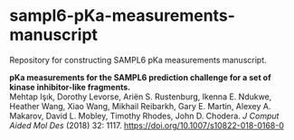 # sampl6-pKa-measurements-manuscript
Repository for constructing SAMPL6 pKa measurements manuscript.

**pKa measurements for the SAMPL6 prediction challenge for a set of kinase inhibitor-like fragments.**  
Mehtap Işık, Dorothy Levorse, Ariën S. Rustenburg, Ikenna E. Ndukwe, Heather Wang, Xiao Wang, Mikhail Reibarkh, Gary E. Martin, Alexey A. Makarov, David L. Mobley, Timothy Rhodes, John D. Chodera. _J Comput Aided Mol Des_ (2018) 32: 1117.  https://doi.org/10.1007/s10822-018-0168-0


